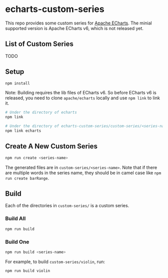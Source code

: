 # echarts-custom-series

This repo provides some custom series for [Apache ECharts](https://github.com/apache/echarts). The minial supported version is Apache ECharts v6, which is not released yet.

## List of Custom Series

TODO

## Setup

```bash
npm install
```

Note: Building requires the lib files of ECharts v6. So before ECharts v6 is released, you need to clone `apache/echarts` locally and use `npm link` to link it.

```bash
# Under the directory of echarts
npm link

# Under the directory of echarts-custom-series/custom-series/<series-name>
npm link echarts
```

## Create A New Custom Series

```bash
npm run create <series-name>
```

The generated files are in `custom-series/<series-name>`. Note that if there are multiple words in the series name, they should be in camel case like `npm run create barRange`.

## Build

Each of the directories in `custom-series/` is a custom series.

### Build All

```bash
npm run build
```

### Build One

```bash
npm run build <series-name>
```

For example, to build `custom-series/violin`, run:

```bash
npm run build violin
```
